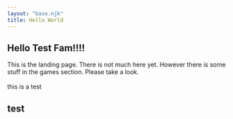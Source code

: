 ```yaml
---
layout: "base.njk"
title: Hello World
---
```

<div class="head2">
<h2> Hello Test Fam!!!! </h2>
</div>

<div class="body1">
This is the landing page. There is not much here yet. However there is some stuff in the games section. Please take a look.
</div>

<br>

<div class="test">
this is a test
</div>

## test 